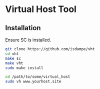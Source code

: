 # Virtual Host Tool

## Installation

Ensure SC is installed.

```bash
git clone https://github.com/isdampe/vht
cd vht
make sc
make vht
sudo make install

cd /path/to/some/virtual_host
sudo vh www.yourhost.site
```
